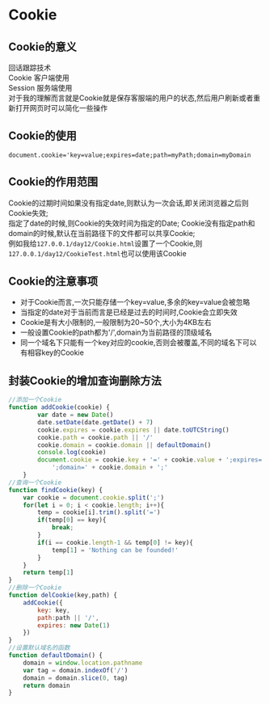 # Cookie

## Cookie的意义

回话跟踪技术  
Cookie 客户端使用  
Session 服务端使用  
对于我的理解而言就是Cookie就是保存客服端的用户的状态,然后用户刷新或者重新打开网页时可以简化一些操作

## Cookie的使用

`document.cookie='key=value;expires=date;path=myPath;domain=myDomain`

## Cookie的作用范围

Cookie的过期时间如果没有指定date,则默认为一次会话,即关闭浏览器之后则Cookie失效;  
指定了date的时候,则Cookie的失效时间为指定的Date;
Cookie没有指定path和domain的时候,默认在当前路径下的文件都可以共享Cookie;  
  例如我给`127.0.0.1/day12/Cookie.html`设置了一个Cookie,则`127.0.0.1/day12/CookieTest.html`也可以使用该Cookie

## Cookie的注意事项

- 对于Cookie而言,一次只能存储一个key=value,多余的key=value会被忽略
- 当指定的date对于当前而言是已经是过去的时间时,Cookie会立即失效
- Cookie是有大小限制的,一般限制为20~50个,大小为4KB左右
- 一般设置Cookie的path都为'/',domain为当前路径的顶级域名
- 同一个域名下只能有一个key对应的cookie,否则会被覆盖,不同的域名下可以有相容key的Cookie

## 封装Cookie的增加查询删除方法

```JavaScript
//添加一个Cookie
function addCookie(cookie) {
        var date = new Date()
        date.setDate(date.getDate() + 7)
        cookie.expires = cookie.expires || date.toUTCString()
        cookie.path = cookie.path || '/'
        cookie.domain = cookie.domain || defaultDomain()
        console.log(cookie)
        document.cookie = cookie.key + '=' + cookie.value + ';expires=' + cookie.expires + ';path=' + cookie.path +
            ';domain=' + cookie.domain + ';'
    }
//查询一个Cookie
function findCookie(key) {
    var cookie = document.cookie.split(';')  
    for(let i = 0; i < cookie.length; i++){
        temp = cookie[i].trim().split('=')
        if(temp[0] == key){
            break;
        }
        if(i == cookie.length-1 && temp[0] != key){
            temp[1] = 'Nothing can be founded!'
        }
    }
    return temp[1]
}
//删除一个Cookie
function delCookie(key,path) {
    addCookie({
        key: key,
        path:path || '/',
        expires: new Date(1)
    })
}
//设置默认域名的函数
function defaultDomain() {
    domain = window.location.pathname
    var tag = domain.indexOf('/')
    domain = domain.slice(0, tag)
    return domain
}
```
